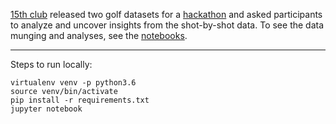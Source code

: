 [15th club](http://www.15thclub.com/) released two golf datasets for a
[hackathon](http://www.15thclub.com/2017/03/02/15th-club-hackathon/) and
asked participants to analyze and uncover insights from the shot-by-shot data. To
see the data munging and analyses, see the
[notebooks](https://github.com/brendansudol/golf-moneyball/tree/master/notebooks).

---

Steps to run locally:

    virtualenv venv -p python3.6
    source venv/bin/activate
    pip install -r requirements.txt
    jupyter notebook
